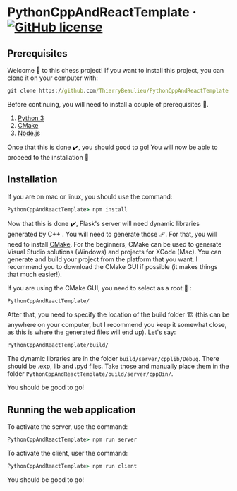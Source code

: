 # PythonCppAndReactTemplate &middot; [![GitHub license](https://badgen.net/badge/Lisence/MIT/blue)](https://github.com/ThierryBeaulieu/Chess/blob/master/LICENSE)

## Prerequisites

Welcome 👋 to this chess project! If you want to install this project, you can clone it on your computer with:

```bat
git clone https://github.com/ThierryBeaulieu/PythonCppAndReactTemplate
```

Before continuing, you will need to install a couple of prerequisites 📖. 

1. [Python 3](https://www.python.org/downloads/)
2. [CMake](https://cmake.org/install/)
3. [Node.js](https://nodejs.org/en/download/)

Once that this is done ✔️, you should good to go! You will now be able to proceed to the installation 🚀

## Installation

If you are on mac or linux, you should use the command:
```bat
PythonCppAndReactTemplate> npm install
```

Now that this is done ✔️, Flask's server will need dynamic libraries generated by C++ . You will need to generate those 🩹. For that, you will need to install [CMake](https://cmake.org/install/). For the beginners, CMake can be used to generate Visual Studio solutions (Windows) and projects for XCode (Mac). You can generate and build your project from the platform that you want. I recommend you to download the CMake GUI if possible (it makes things that much easier!).

If you are using the CMake GUI, you need to select as a root 🌳 :

```bat
PythonCppAndReactTemplate/
```

After that, you need to specify the location of the build folder 🏗️ (this can be anywhere on your computer, but I recommend you keep it somewhat close, as this is where the generated files will end up). Let's say:

```bat
PythonCppAndReactTemplate/build/
```
The dynamic libraries are in the folder ```build/server/cpplib/Debug```. There should be .exp, lib and .pyd files. Take those and manually place them in the folder ```PythonCppAndReactTemplate/build/server/cppBin/```. 

You should be good to go!

## Running the web application

To activate the server, use the command:

```bat
PythonCppAndReactTemplate> npm run server
```

To activate the client, user the command:

```bat
PythonCppAndReactTemplate> npm run client
```
You should be good to go!

